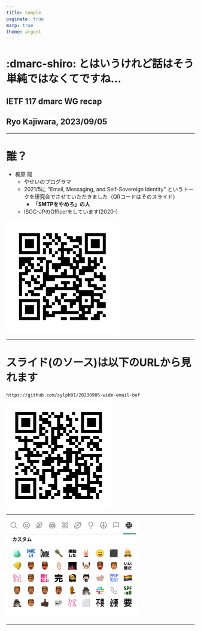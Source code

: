 ```yaml
---
title: Sample
paginate: true
marp: true
theme: argent
---
```


<!-- _class: titlepage -->

# :dmarc-shiro: とはいうけれど話はそう単純ではなくてですね…
## IETF 117 dmarc WG recap
## Ryo Kajiwara, 2023/09/05

----

# 誰？

- 梶原 龍
  - やせいのプログラマ
  - 2021/5に "Email, Messaging, and Self-Sovereign Identity" というトークを研究会でさせていただきました（QRコードはそのスライド）
    - **「SMTPをやめろ」の人**
  - ISOC-JPのOfficerをしています(2020-)

![bg right:40% contain](github-20210528.png)

----

# スライド(のソース)は以下のURLから見れます

`https://github.com/sylph01/20230905-wide-email-bof`


![bg right:40% contain](github-20230905.png)


----

![bg 90%](Screenshot_20230902_060258.png)

<!-- email関係治安悪くね？ -->

----